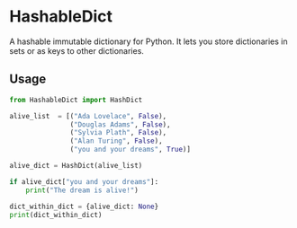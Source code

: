# HashableDict
A hashable immutable dictionary for Python. It lets you store dictionaries in sets or as keys to other dictionaries.
## Usage
```python
from HashableDict import HashDict

alive_list  = [("Ada Lovelace", False),
               ("Douglas Adams", False),
               ("Sylvia Plath", False),
               ("Alan Turing", False),
               ("you and your dreams", True)]

alive_dict = HashDict(alive_list)

if alive_dict["you and your dreams"]:
    print("The dream is alive!")

dict_within_dict = {alive_dict: None}
print(dict_within_dict)
```
